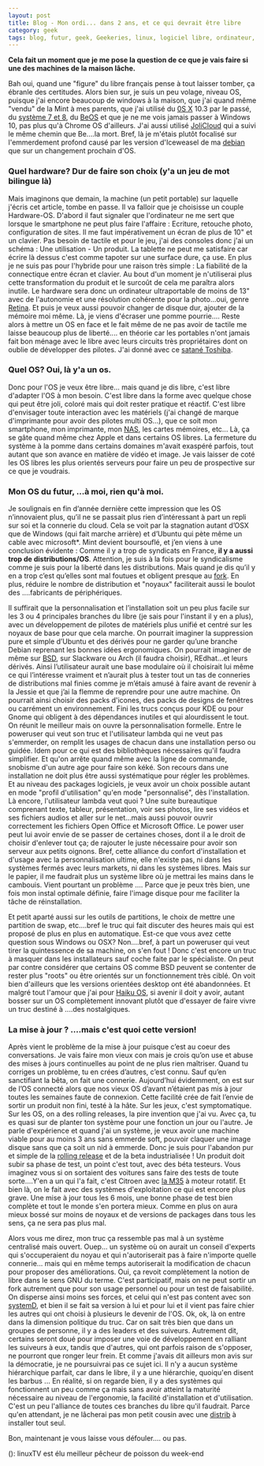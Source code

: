 ```yaml
---
layout: post
title: Blog - Mon ordi... dans 2 ans, et ce qui devrait être libre
category: geek
tags: blog, futur, geek, Geekeries, linux, logiciel libre, ordinateur, pc
---
```

**Cela fait un moment que je me pose la question de ce que je vais faire si une des machines de la maison lâche.**

Bah oui, quand une "figure" du libre français pense à tout laisser tomber, ça ébranle des certitudes. Alors bien sur, je suis un peu volage, niveau OS, puisque j'ai encore beaucoup de windows à la maison, que j'ai quand même "vendu" de la Mint à mes parents, que j'ai utilisé du <a href="https://fr.wikipedia.org/wiki/OS_X">0S X</a> 10.3 par le passé, du <a href="https://fr.wikipedia.org/wiki/Mac_OS">système 7 et 8</a>, du <a href="https://fr.wikipedia.org/wiki/BeOS">BeOS</a> et que je ne me vois jamais passer à Windows 10, pas plus qu'à Chrome OS d'ailleurs. J'ai aussi utilisé <a href="https://fr.wikipedia.org/wiki/Jolicloud">JoliCloud</a> qui a suivi le même chemin que Be....la mort. Bref, là je m'étais plutôt focalisé sur l'emmerdement profond causé par les version d'Iceweasel de ma <a href="https://fr.wikipedia.org/wiki/Debian">debian</a> que sur un changement prochain d'OS.

### Quel hardware? Dur de faire son choix (y'a un jeu de mot bilingue là)

Mais imaginons que demain, la machine (un petit portable) sur laquelle j'écris cet article, tombe en passe. Il va falloir que je choisisse un couple Hardware-OS. D'abord il faut signaler que l'ordinateur ne me sert que lorsque le smartphone ne peut plus faire l'affaire : Ecriture, retouche photo, configuration de sites. Il me faut impérativement un écran de plus de 10" et un clavier. Pas besoin de tactile et pour le jeu, j'ai des consoles donc j'ai un schéma : Une utilisation - Un produit. La tablette ne peut me satisfaire car écrire là dessus c'est comme tapoter sur une surface dure, ça use. En plus je ne suis pas pour l'hybride pour une raison très simple : La fiabilité de la connectique entre écran et clavier. Au bout d'un moment je n'utiliserai plus cette transformation du produit et le surcoût de cela me paraîtra alors inutile. Le hardware sera donc un ordinateur ultraportable de moins de 13" avec de l'autonomie et une résolution cohérente pour la photo...oui, genre <a href="https://fr.wikipedia.org/wiki/%C3%89cran_Retina">Retina</a>. Et puis je veux aussi pouvoir changer de disque dur, ajouter de la mémoire moi même. Là, je viens d'écraser une pomme pourrie.... Reste alors à mettre un OS en face et le fait même de ne pas avoir de tactile me laisse beaucoup plus de liberté.... en théorie car les portables n'ont jamais fait bon ménage avec le libre avec leurs circuits très propriétaires dont on oublie de développer des pilotes. J'ai donné avec ce <a href="https://cheziceman.wordpress.com/2014/12/08/tuto-faire-fonctionner-un-netbook-toshiba-nb300-sous-debian-wheezy/">satané Toshiba</a>.

### Quel OS? Oui, là y'a un os.

Donc pour l'OS je veux être libre... mais quand je dis libre, c'est libre d'adapter l'OS à mon besoin. C'est libre dans la forme avec quelque chose qui peut être joli, coloré mais qui doit rester pratique et réactif. C'est libre d'envisager toute interaction avec les matériels (j'ai changé de marque d'imprimante pour avoir des pilotes multi OS...), que ce soit mon smartphone, mon imprimante, mon <a href="https://fr.wikipedia.org/wiki/NAS">NAS</a>, les cartes mémoires, etc... Là, ça se gâte quand même chez Apple et dans certains OS libres. La fermeture du système à la pomme dans certains domaines m'avait exaspéré parfois, tout autant que son avance en matière de vidéo et image. Je vais laisser de coté les OS libres les plus orientés serveurs pour faire un peu de prospective sur ce que je voudrais.

### Mon OS du futur, ...à moi, rien qu'à moi.

Je soulignais en fin d’année dernière cette impression que les OS n’innovaient plus, qu’il ne se passait plus rien d’intéressant à part un repli sur soi et la connerie du cloud. Cela se voit par la stagnation autant d’OSX que de Windows (qui fait marche arrière) et d’Ubuntu qui pète même un cable avec microsoft*. Mint devient boursouflé, et j’en viens à une conclusion évidente : Comme il y a trop de syndicats en France, **il y a aussi trop de distributions/OS**. Attention, je suis à la fois pour le syndicalisme comme je suis pour la liberté dans les distributions. Mais quand je dis qu’il y en a trop c’est qu’elles sont mal foutues et obligent presque au <a href="https://fr.wikipedia.org/wiki/Fork_%28d%C3%A9veloppement_logiciel%29">fork</a>. En plus, réduire le nombre de distribution et "noyaux" faciliterait aussi le boulot des ....fabricants de périphériques.

Il suffirait que la personnalisation et l’installation soit un peu plus facile sur les 3 ou 4 principales branches du libre (je sais pour l'instant il y en a plus), avec un développement de pilotes de matériels plus unifié et centré sur les noyaux de base pour que cela marche. On pourrait imaginer la suppression pure et simple d’Ubuntu et des dérivés pour ne garder qu’une branche Debian reprenant les bonnes idées ergonomiques. On pourrait imaginer de même sur <a href="https://fr.wikipedia.org/wiki/Berkeley_Software_Distribution">BSD</a>, sur Slackware ou Arch (il faudra choisir), REdhat…et leurs dérivés. Ainsi l’utilisateur aurait une base modulaire où il choisirait lui même ce qui l’intéresse vraiment et n’aurait plus à tester tout un tas de conneries de distributions mal finies comme je m’étais amusé à faire avant de revenir à la Jessie et que j’ai la flemme de reprendre pour une autre machine. On pourrait ainsi choisir des packs d'icones, des packs de designs de fenêtres ou carrément un environnement. Fini les trucs conçus pour KDE ou pour Gnome qui obligent à des dépendances inutiles et qui alourdissent le tout. On réunit le meilleur mais on ouvre la personnalisation formelle. Entre le poweruser qui veut son truc et l'utilisateur lambda qui ne veut pas s'emmerder, on remplit les usages de chacun dans une installation perso ou guidée. Idem pour ce qui est des bibliothèques nécessaires qu'il faudra simplifier. Et qu'on arrête quand même avec la ligne de commande, snobisme d'un autre age pour faire son kéké. Son recours dans une installation ne doit plus être aussi systématique pour régler les problèmes. Et au niveau des packages logiciels, je veux avoir un choix possible autant en mode "profil d'utilisation" qu'en mode "personnalisé", dès l'installation. Là encore, l'utilisateur lambda veut quoi ? Une suite bureautique comprenant texte, tableur, présentation, voir ses photos, lire ses vidéos et ses fichiers audios et aller sur le net...mais aussi pouvoir ouvrir correctement les fichiers Open Office et Microsoft Office. Le power user peut lui avoir envie de se passer de certaines choses, dont il a le droit de choisir d'enlever tout ça; de rajouter le juste nécessaire pour avoir son serveur aux petits oignons. Bref, cette alliance du confort d'installation et d'usage avec la personnalisation ultime, elle n'existe pas, ni dans les systèmes fermés avec leurs markets, ni dans les systèmes libres. Mais sur le papier, il me faudrait plus un système libre où je mettrai les mains dans le cambouis. Vient pourtant un problème .... Parce que je peux très bien, une fois mon instal optimale définie, faire l'image disque pour me faciliter la tâche de réinstallation.

Et petit aparté aussi sur les outils de partitions, le choix de mettre une partition de swap, etc....bref le truc qui fait discuter des heures mais qui est proposé de plus en plus en automatique. Est-ce que vous avez cette question sous Windows ou OSX? Non....bref, à part un poweruser qui veut tirer la quintessence de sa machine, on s'en fout ! Donc c'est encore un truc à masquer dans les installateurs sauf coche faite par le spécialiste. On peut par contre considérer que certains OS comme BSD peuvent se contenter de rester plus "roots" ou être orientés sur un fonctionnement très ciblé. On voit bien d'ailleurs que les versions orientées desktop ont été abandonnées. Et malgré tout l'amour que j'ai pour <a href="https://fr.wikipedia.org/wiki/Haiku_%28systeme_d'exploitation%29">Haiku OS</a>, si avenir il doit y avoir, autant bosser sur un OS complètement innovant plutôt que d'essayer de faire vivre un truc destiné à ....des nostalgiques.

### La mise à jour ? ....mais c'est quoi cette version!

Après vient le problème de la mise à jour puisque c’est au coeur des conversations. Je vais faire mon vieux con mais je crois qu’on use et abuse des mises à jours continuelles au point de ne plus rien maîtriser. Quand tu corriges un problème, tu en crées d’autres, c’est connu. Sauf qu’en sanctifiant la bêta, on fait une connerie. Aujourd’hui évidemment, on est sur de l’OS connecté alors que nos vieux OS d’avant n’étaient pas mis à jour toutes les semaines faute de connexion. Cette facilité crée de fait l’envie de sortir un produit non fini, testé à la hâte. Sur les jeux, c'est symptomatique. Sur les OS, on a des rolling releases, la pire invention que j'ai vu. Avec ça, tu es quasi sur de planter ton système pour une fonction un jour ou l'autre. Je parle d'expérience et quand j'ai un système, je veux avoir une machine viable pour au moins 3 ans sans emmerde soft, pouvoir claquer une image disque sans que ça soit un nid à emmerde. Donc je suis pour l'abandon pur et simple de la <a href="https://fr.wikipedia.org/wiki/Rolling_release">rolling release</a> et de la beta industrialisée ! Un produit doit subir sa phase de test, un point c'est tout, avec des béta testeurs. Vous imaginez vous si on sortaient des voitures sans faire des tests de toute sorte....Y'en a un qui l'a fait, c'est Citroen avec <a href="https://fr.wikipedia.org/wiki/Citro%C3%ABn_M35">la M35</a> à moteur rotatif. Et bien là, on le fait avec des systèmes d'exploitation ce qui est encore plus grave. Une mise à jour tous les 6 mois, une bonne phase de test bien complète et tout le monde s'en portera mieux. Comme en plus on aura mieux bossé sur moins de noyaux et de versions de packages dans tous les sens, ça ne sera pas plus mal.

Alors vous me direz, mon truc ça ressemble pas mal à un système centralisé mais ouvert. Ouep... un système où on aurait un conseil d'experts qui s'occuperaient du noyau et qui n'autoriserait pas à faire n'importe quelle connerie... mais qui en même temps autoriserait la modification de chacun pour proposer des améliorations. Oui, ça revoit complètement la notion de libre dans le sens GNU du terme. C'est participatif, mais on ne peut sortir un fork autrement que pour son usage personnel ou pour un test de faisabilité. On disperse ainsi moins ses forces, et celui qui n'est pas content avec son <a href="https://fr.wikipedia.org/wiki/Systemd">systemD</a>, et bien il se fait sa version à lui et pour lui et il vient pas faire chier les autres qui ont choisi à plusieurs le devenir de l'OS. Ok, ok, là on entre dans la dimension politique du truc. Car on sait très bien que dans un groupes de personne, il y a des leaders et des suiveurs. Autrement dit, certains seront doué pour imposer une voie de développement en ralliant les suiveurs à eux, tandis que d'autres, qui ont parfois raison de s'opposer, ne pourront que ronger leur frein. Et comme j'avais dit ailleurs mon avis sur la démocratie, je ne poursuivrai pas ce sujet ici. Il n'y a aucun système hiérarchique parfait, car dans le libre, il y a une hiérarchie, quoiqu'en disent les barbus ... En réalité, si on regarde bien, il y a des systèmes qui fonctionnent un peu comme ça mais sans avoir atteint la maturité nécessaire au niveau de l'ergonomie, la facilité d'installation et d'utilisation. C'est un peu l'alliance de toutes ces branches du libre qu'il faudrait. Parce qu'en attendant, je ne lâcherai pas mon petit cousin avec une <a href="https://fr.wikipedia.org/wiki/Distribution_GNU/Linux">distrib</a> à installer tout seul.

Bon, maintenant je vous laisse vous défouler.... ou pas.

(): linuxTV est élu meilleur pêcheur de poisson du week-end 
